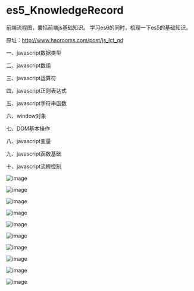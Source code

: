 # es5_KnowledgeRecord

前端流程图，囊括前端js基础知识。 学习es6的同时，梳理一下es5的基础知识。

原址：http://www.haorooms.com/post/js_lct_qd

一、javascript数据类型

二、javascript数组

三、javascript运算符

四、javascript正则表达式

五、javascript字符串函数

六、window对象

七、DOM基本操作

八、javascript变量

九、javascript函数基础

十、javascript流程控制

![image](https://github.com/yangliOMG/es5_KnowledgeRecord/blob/master/img/01.jpg)

![image](https://github.com/yangliOMG/es5_KnowledgeRecord/blob/master/img/02.jpg)

![image](https://github.com/yangliOMG/es5_KnowledgeRecord/blob/master/img/03.jpg)

![image](https://github.com/yangliOMG/es5_KnowledgeRecord/blob/master/img/04.jpg)

![image](https://github.com/yangliOMG/es5_KnowledgeRecord/blob/master/img/05.jpg)

![image](https://github.com/yangliOMG/es5_KnowledgeRecord/blob/master/img/06.jpg)

![image](https://github.com/yangliOMG/es5_KnowledgeRecord/blob/master/img/07.jpg)

![image](https://github.com/yangliOMG/es5_KnowledgeRecord/blob/master/img/08.jpg)

![image](https://github.com/yangliOMG/es5_KnowledgeRecord/blob/master/img/09.jpg)

![image](https://github.com/yangliOMG/es5_KnowledgeRecord/blob/master/img/10.jpg)

